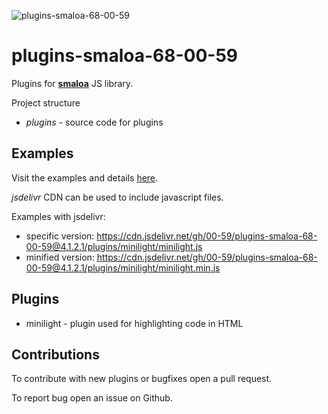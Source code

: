 ![plugins-smaloa-68-00-59](https://images.pexels.com/photos/1111318/pexels-photo-1111318.jpeg?cs=srgb&dl=design-dreieck-entwurf-etikett-1111318.jpg&fm=jpg)
# plugins-smaloa-68-00-59

Plugins for [**smaloa**](https://68.00-59.com/en/smaloa) JS library.

Project structure

- *plugins* - source code for plugins

## Examples
Visit the examples and details [here](https://68.00-59.com/en/smaloa).

*jsdelivr* CDN can be used to include javascript files.

Examples with jsdelivr:
- specific version: https://cdn.jsdelivr.net/gh/00-59/plugins-smaloa-68-00-59@4.1.2.1/plugins/minilight/minilight.js
- minified version: https://cdn.jsdelivr.net/gh/00-59/plugins-smaloa-68-00-59@4.1.2.1/plugins/minilight/minilight.min.js


## Plugins

- minilight - plugin used for highlighting code in HTML

## Contributions

To contribute with new plugins or bugfixes open a pull request.

To report bug open an issue on Github.
